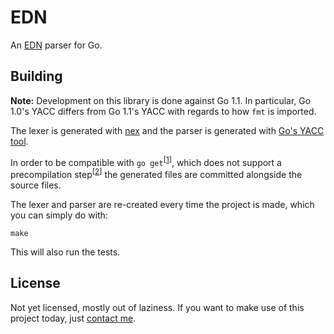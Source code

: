 # EDN

An [EDN][edn] parser for Go.

## Building

**Note:** Development on this library is done against Go 1.1. In particular,
Go 1.0's YACC differs from Go 1.1's YACC with regards to how `fmt` is imported.

The lexer is generated with [nex][nex] 
and the parser is generated with [Go's YACC tool][yacc].

In order to be compatible with `go get`<sup>\[[1][irc discussion]\]</sup>,
which does not support a precompilation step<sup>\[[2][go build advice]\]</sup>
the generated files are committed alongside the source files.

The lexer and parser are re-created every time the project is made, which you 
can simply do with:

```
make
```

This will also run the tests.

## License

Not yet licensed, mostly out of laziness. If you want to make use of this 
project today, just [contact me](mailto:me@bjeanes.com).

[edn]: https://github.com/edn-format/edn
[nex]: http://www-cs-students.stanford.edu/~blynn/nex/
[yacc]: http://golang.org/cmd/yacc/
[gohash]: https://code.google.com/p/gohash/
[gohash interfaces]: https://code.google.com/p/gohash/source/browse/hash/set.go#37
[irc discussion]: https://botbot.me/freenode/go-nuts/msg/3137158/
[go build advice]: http://golang.org/doc/articles/go_command.html#tmp_4